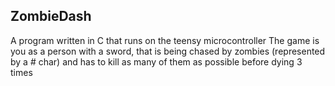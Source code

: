 ## ZombieDash

A program written in C that runs on the teensy microcontroller
The game is you as a person with a sword, that is being chased by zombies (represented by a # char) and has to kill as many of them as possible before dying 3 times
